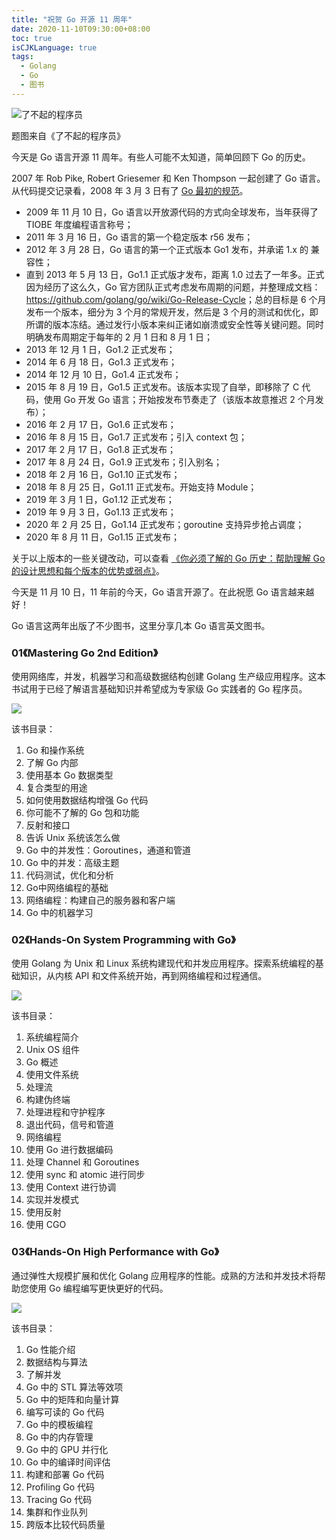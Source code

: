 ```yaml
---
title: "祝贺 Go 开源 11 周年"
date: 2020-11-10T09:30:00+08:00
toc: true
isCJKLanguage: true
tags: 
  - Golang
  - Go
  - 图书
---
```


![了不起的程序员](imgs/go-opensource-11.png)

题图来自《了不起的程序员》

今天是 Go 语言开源 11 周年。有些人可能不太知道，简单回顾下 Go 的历史。

2007 年 Rob Pike, Robert Griesemer 和 Ken Thompson 一起创建了 Go 语言。从代码提交记录看，2008 年 3 月 3 日有了 [Go 最初的规范](https://github.com/golang/go/blob/18c5b488a3b2e218c0e0cf2a7d4820d9da93a554/doc/go_spec)。

- 2009 年 11 月 10 日，Go 语言以开放源代码的方式向全球发布，当年获得了 TIOBE 年度编程语言称号；
- 2011 年 3 月 16 日，Go 语言的第一个稳定版本 r56 发布；
- 2012 年 3 月  28 日，Go 语言的第一个正式版本 Go1 发布，并承诺 1.x 的 兼容性；
- 直到 2013 年  5 月 13 日，Go1.1 正式版才发布，距离 1.0 过去了一年多。正式因为经历了这么久，Go 官方团队正式考虑发布周期的问题，并整理成文档：<https://github.com/golang/go/wiki/Go-Release-Cycle>；总的目标是 6 个月发布一个版本，细分为 3 个月的常规开发，然后是 3 个月的测试和优化，即所谓的版本冻结。通过发行小版本来纠正诸如崩溃或安全性等关键问题。同时明确发布周期定于每年的 2 月 1 日和 8 月 1 日；
- 2013 年 12 月 1 日，Go1.2 正式发布；
- 2014 年 6 月 18 日，Go1.3 正式发布；
- 2014 年 12 月 10 日，Go1.4 正式发布；
- 2015 年 8 月 19 日，Go1.5 正式发布。该版本实现了自举，即移除了 C 代码，使用 Go 开发 Go 语言；开始按发布节奏走了（该版本故意推迟 2 个月发布）；
- 2016 年 2 月 17 日，Go1.6 正式发布；
- 2016 年 8 月 15 日，Go1.7 正式发布；引入 context 包；
- 2017 年 2 月 17 日，Go1.8 正式发布；
- 2017 年 8 月 24 日，Go1.9 正式发布；引入别名；
- 2018 年 2 月 16 日，Go1.10 正式发布；
- 2018 年 8 月 25 日，Go1.11 正式发布。开始支持 Module；
- 2019 年 3 月 1 日，Go1.12 正式发布；
- 2019 年 9 月 3 日，Go1.13 正式发布；
- 2020 年 2 月 25 日，Go1.14 正式发布；goroutine 支持异步抢占调度；
- 2020 年 8 月 11 日，Go1.15 正式发布；

关于以上版本的一些关键改动，可以查看 [《你必须了解的 Go 历史：帮助理解 Go 的设计思想和每个版本的优势或弱点》](https://mp.weixin.qq.com/s/Tzqn5kzdfzcQPUD5NtN2mg)。

今天是 11 月 10 日，11 年前的今天，Go 语言开源了。在此祝愿 Go 语言越来越好！

Go 语言这两年出版了不少图书，这里分享几本 Go 语言英文图书。

### 01《Mastering Go 2nd Edition》

使用网络库，并发，机器学习和高级数据结构创建 Golang 生产级应用程序。这本书试用于已经了解语言基础知识并希望成为专家级 Go 实践者的 Go 程序员。

![](imgs/mastering-go.jpg)

该书目录：

1. Go 和操作系统
2. 了解 Go 内部
3. 使用基本 Go 数据类型
4. 复合类型的用途
5. 如何使用数据结构增强 Go 代码
6. 你可能不了解的 Go 包和功能
7. 反射和接口
8. 告诉 Unix 系统该怎么做
9. Go 中的并发性：Goroutines，通道和管道
10. Go 中的并发：高级主题
11. 代码测试，优化和分析
12. Go中网络编程的基础
13. 网络编程：构建自己的服务器和客户端
14. Go 中的机器学习

### 02《Hands-On System Programming with Go》

使用 Golang 为 Unix 和 Linux 系统构建现代和并发应用程序。探索系统编程的基础知识，从内核 API 和文件系统开始，再到网络编程和过程通信。

![](imgs/system-programming-with-go.jpg)

该书目录：

1. 系统编程简介
2. Unix OS 组件
3. Go 概述
4. 使用文件系统
5. 处理流
6. 构建伪终端
7. 处理进程和守护程序
8. 退出代码，信号和管道
9. 网络编程
10. 使用 Go 进行数据编码
11. 处理 Channel 和 Goroutines
12. 使用 sync 和 atomic 进行同步
13. 使用 Context 进行协调
14. 实现并发模式
15. 使用反射
16. 使用 CGO

### 03《Hands-On High Performance with Go》

通过弹性大规模扩展和优化 Golang 应用程序的性能。成熟的方法和并发技术将帮助您使用 Go 编程编写更快更好的代码。

![](imgs/system-programming-with-go.jpg)

该书目录：

1. Go 性能介绍
2. 数据结构与算法
3. 了解并发
4. Go 中的 STL 算法等效项
5. Go 中的矩阵和向量计算
6. 编写可读的 Go 代码
7. Go 中的模板编程
8. Go 中的内存管理
9. Go 中的 GPU 并行化
10. Go 中的编译时间评估
11. 构建和部署 Go 代码
12. Profiling Go 代码
13. Tracing Go 代码
14. 集群和作业队列
15. 跨版本比较代码质量

